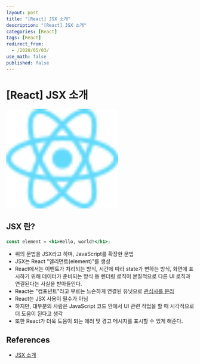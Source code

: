 ```yaml
---
layout: post
title: "[React] JSX 소개"
description: "[React] JSX 소개"
categories: [React]
tags: [React]
redirect_from:
  - /2020/05/03/
use_math: false
published: false
---
```


# [React] JSX 소개

<img src="/assets/images/posts/logos/react-logo.svg" width="300">

## JSX 란?

```jsx
const element = <h1>Hello, world!</h1>;
```

- 위의 문법을 JSX라고 하며, JavaScript를 확장한 문법
- JSX는 React "엘리먼트(element)"를 생성
- React에서는 이벤트가 처리되는 방식, 시간에 따라 state가 변하는 방식, 화면에 표시하기 위해 데이터가 준비되는 방식 등 렌더링 로직이 본질적으로 다른 UI 로직과 연결된다는 사실을 받아들인다.
- React는 "컴포넌트"라고 부르는 느슨하게 연결된 유닛으로 [관심사를 분리](https://en.wikipedia.org/wiki/Separation_of_concerns)
- React는 JSX 사용이 필수가 아님
- 하지만, 대부분의 사람은 JavaScript 코드 안에서 UI 관련 작업을 할 때 시각적으로 더 도움이 된다고 생각
- 또한 React가 더욱 도움이 되는 에러 및 경고 메시지를 표시할 수 있게 해준다.

## References

- [JSX 소개](https://ko.reactjs.org/docs/introducing-jsx.html)
